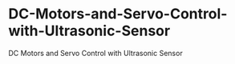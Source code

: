 # DC-Motors-and-Servo-Control-with-Ultrasonic-Sensor
DC Motors and Servo Control with Ultrasonic Sensor
